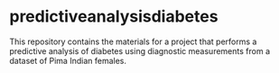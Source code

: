# predictiveanalysisdiabetes
This repository contains the materials for a project that performs a predictive analysis of diabetes using diagnostic measurements from a dataset of Pima Indian females.
